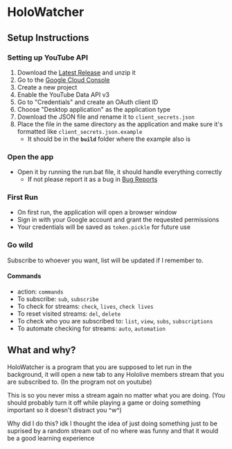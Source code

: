# HoloWatcher 


## Setup Instructions

### Setting up YouTube API

1. Download the [Latest Release](https://github.com/SanzoVP/HoloWatcher/releases/latest) and unzip it
2. Go to the [Google Cloud Console](https://console.cloud.google.com/)
3. Create a new project
4. Enable the YouTube Data API v3
5. Go to "Credentials" and create an OAuth client ID
6. Choose "Desktop application" as the application type
7. Download the JSON file and rename it to `client_secrets.json`
8. Place the file in the same directory as the application and make sure it's formatted like `client_secrets.json.example`
    - It should be in the **`build`** folder where the example also is

### Open the app
- Open it by running the run.bat file, it should handle everything correctly
    - If not please report it as a bug in [Bug Reports](https://github.com/SanzoVP/HoloWatcher/issues)

### First Run

- On first run, the application will open a browser window
- Sign in with your Google account and grant the requested permissions
- Your credentials will be saved as `token.pickle` for future use

### Go wild
Subscribe to whoever you want, list will be updated if I remember to.

#### Commands
- action: `commands`
- To subscribe: `sub`, `subscribe`
- To check for streams: `check`, `lives`, `check lives`
- To reset visited streams: `del`, `delete`
- To check who you are subscribed to: `list`, `view`, `subs`, `subscriptions`
- To automate checking for streams: `auto`, `automation`

## What and why?

HoloWatcher is a program that you are supposed to let run in the background, it will open a new tab to any Hololive members stream that you are subscribed to. (In the program not on youtube) 

This is so you never miss a stream again no matter what you are doing. (You should probably turn it off while playing a game or doing something important so it doesn't distract you ^w^)

Why did I do this? idk I thought the idea of just doing something just to be suprised by a random stream out of no where was funny and that it would be a good learning experience